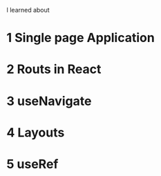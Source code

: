 I learned about 

# 1 Single page Application
# 2 Routs in React 
# 3 useNavigate
# 4 Layouts
# 5 useRef